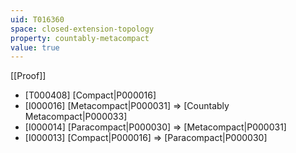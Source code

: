 ```yaml
---
uid: T016360
space: closed-extension-topology
property: countably-metacompact
value: true
---
```

[[Proof]]

* [T000408] [Compact|P000016]
* [I000016] [Metacompact|P000031] => [Countably Metacompact|P000033]
* [I000014] [Paracompact|P000030] => [Metacompact|P000031]
* [I000013] [Compact|P000016] => [Paracompact|P000030]

